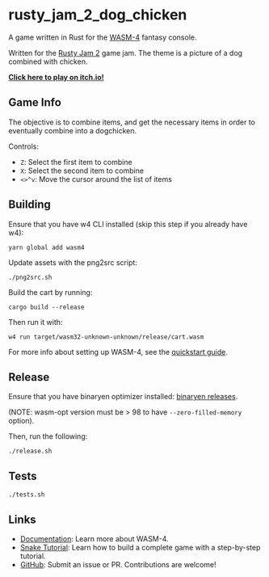 # rusty_jam_2_dog_chicken

A game written in Rust for the [WASM-4](https://wasm4.org) fantasy console.

Written for the [Rusty Jam 2](https://itch.io/jam/rusty-jam-2) game jam. The theme is a picture of a dog combined with chicken.

[**Click here to play on itch.io!**](https://github.com/yamgent/rusty-jam-2-dog-chicken)

## Game Info

The objective is to combine items, and get the necessary items in order to eventually combine into a dogchicken.

Controls:

- `Z`: Select the first item to combine
- `X`: Select the second item to combine
- `<>^v`: Move the cursor around the list of items

## Building

Ensure that you have w4 CLI installed (skip this step if you already have w4):

```shell
yarn global add wasm4
```

Update assets with the png2src script:

```shell
./png2src.sh
```

Build the cart by running:

```shell
cargo build --release
```

Then run it with:

```shell
w4 run target/wasm32-unknown-unknown/release/cart.wasm
```

For more info about setting up WASM-4, see the [quickstart guide](https://wasm4.org/docs/getting-started/setup?code-lang=rust#quickstart).

## Release

Ensure that you have binaryen optimizer installed: [binaryen releases](https://github.com/WebAssembly/binaryen/releases).

(NOTE: wasm-opt version must be > 98 to have `--zero-filled-memory` option).

Then, run the following:

```shell
./release.sh
```

## Tests

```shell
./tests.sh
```

## Links

- [Documentation](https://wasm4.org/docs): Learn more about WASM-4.
- [Snake Tutorial](https://wasm4.org/docs/tutorials/snake/goal): Learn how to build a complete game
  with a step-by-step tutorial.
- [GitHub](https://github.com/aduros/wasm4): Submit an issue or PR. Contributions are welcome!
